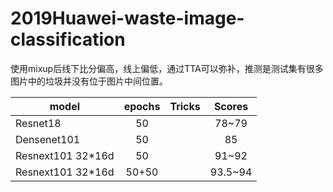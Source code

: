 # 2019Huawei-waste-image-classification

使用mixup后线下比分偏高，线上偏低，通过TTA可以弥补，推测是测试集有很多图片中的垃圾并没有位于图片中间位置。

model             | epochs | Tricks | Scores
----              | :---:  | :---:  | :---: 
Resnet18          | 50     |        | 78~79  
Densenet101       | 50     |        | 85 
Resnext101 32*16d | 50     |        | 91~92
Resnext101 32*16d | 50+50  |        | 93.5~94
